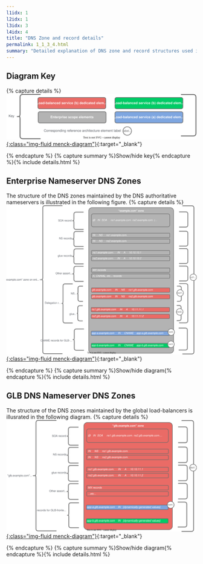 ```yaml
---
l1idx: 1
l2idx: 1
l3idx: 3
l4idx: 4
title: "DNS Zone and record details"
permalink: 1_1_3_4.html
summary: "Detailed explanation of DNS zone and record structures used in this architecture."
---
```


## Diagram Key

{% capture details %}
[![image](./dglb-zones-key.drawio.svg){:class="img-fluid menck-diagram"}](./pages/1/1%20(dglb)/dglb-zones-key.drawio.svg){:target="_blank"}

{% endcapture %}
{% capture summary %}Show/hide key{% endcapture %}{% include details.html %}

## Enterprise Nameserver DNS Zones

The structure of the DNS zones maintained by the DNS authoritative nameservers is illustrated in the following figure.
{% capture details %}
[![image](./dglb-zones-1.drawio.svg){:class="img-fluid menck-diagram"}](./pages/1/1%20(dglb)/dglb-zones-1.drawio.svg){:target="_blank"}

{% endcapture %}
{% capture summary %}Show/hide diagram{% endcapture %}{% include details.html %}

## GLB DNS Nameserver DNS Zones

The structure of the DNS zones maintained by the global load-balancers is illusrated in the following diagram.
{% capture details %}
[![image](./dglb-zones-2.drawio.svg){:class="img-fluid menck-diagram"}](./pages/1/1%20(dglb)/dglb-zones-2.drawio.svg){:target="_blank"}

{% endcapture %}
{% capture summary %}Show/hide diagram{% endcapture %}{% include details.html %}
